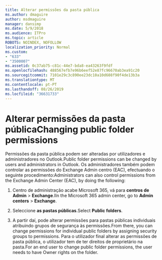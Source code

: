 ```yaml
---
title: Alterar permissões da pasta pública
ms.author: dmaguire
author: msdmaguire
manager: dansimp
ms.date: 5/9/2018
ms.audience: ITPro
ms.topic: article
ROBOTS: NOINDEX, NOFOLLOW
localization_priority: Normal
ms.custom:
- "633"
- "3500007"
ms.assetid: 0c37ab75-c81c-44e7-bda8-ea43263f9fdf
ms.openlocfilehash: 488567efb7e96b6eef52e87fc96670ab3ea91c20
ms.sourcegitcommit: 7101e29c3c890ee23dc10a10d608f90f4de13b3a
ms.translationtype: MT
ms.contentlocale: pt-PT
ms.lasthandoff: 08/26/2019
ms.locfileid: "36631733"
---
```

# <a name="changing-public-folder-permissions"></a><span data-ttu-id="fb4b3-102">Alterar permissões da pasta pública</span><span class="sxs-lookup"><span data-stu-id="fb4b3-102">Changing public folder permissions</span></span>

<span data-ttu-id="fb4b3-103">Permissões da pasta pública podem ser alteradas por utilizadores e administradores no Outlook.</span><span class="sxs-lookup"><span data-stu-id="fb4b3-103">Public folder permissions can be changed by users and administrators in Outlook.</span></span> <span data-ttu-id="fb4b3-104">Os administradores também podem controlar as permissões do Exchange Admin centro (EAC), efectuando o seguinte procedimento:</span><span class="sxs-lookup"><span data-stu-id="fb4b3-104">Administrators can also control permissions from the Exchange Admin Center (EAC), by doing the following:</span></span>
  
1. <span data-ttu-id="fb4b3-105">Centro de administração acabe Microsoft 365, vá para **centros de Admin** \> **Exchange**.</span><span class="sxs-lookup"><span data-stu-id="fb4b3-105">IIn the Microsoft 365 admin center, go to **Admin centers** \> **Exchange**.</span></span>

2. <span data-ttu-id="fb4b3-106">Seleccione **as pastas públicas**.</span><span class="sxs-lookup"><span data-stu-id="fb4b3-106">Select **Public folders**.</span></span>

3. <span data-ttu-id="fb4b3-107">A partir daí, pode alterar permissões para pastas públicas individuais atribuindo grupos de segurança às permissões.</span><span class="sxs-lookup"><span data-stu-id="fb4b3-107">From there, you can change permissions for individual public folders by assigning security groups to permissions.</span></span> <span data-ttu-id="fb4b3-108">Para o utilizador final alterar as permissões de pasta pública, o utilizador tem de ter direitos de proprietário na pasta.</span><span class="sxs-lookup"><span data-stu-id="fb4b3-108">For an end user to change public folder permissions, the user needs to have Owner rights on the folder.</span></span>

